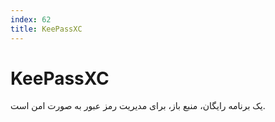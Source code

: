 ```yaml
---
index: 62
title: KeePassXC
---
```

# KeePassXC

یک برنامه رایگان، منبع باز، برای مدیریت رمز عبور به صورت امن است.